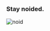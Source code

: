 <link href="main.css" rel="stylesheet">

### Stay noided.

![noid](https://raw.githubusercontent.com/Noided-life/site/master/resources/noided.gif)

